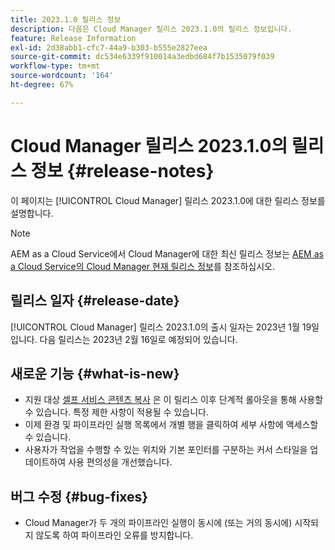 ```yaml
---
title: 2023.1.0 릴리스 정보
description: 다음은 Cloud Manager 릴리스 2023.1.0의 릴리스 정보입니다.
feature: Release Information
exl-id: 2d38abb1-cfc7-44a9-b303-b555e2827eea
source-git-commit: dc534e6339f910014a3edbd684f7b1535079f039
workflow-type: tm+mt
source-wordcount: '164'
ht-degree: 67%

---
```



# Cloud Manager 릴리스 2023.1.0의 릴리스 정보 {#release-notes}

이 페이지는 [!UICONTROL Cloud Manager] 릴리스 2023.1.0에 대한 릴리스 정보를 설명합니다.

>[!NOTE]
>
>AEM as a Cloud Service에서 Cloud Manager에 대한 최신 릴리스 정보는 [AEM as a Cloud Service의 Cloud Manager 현재 릴리스 정보](https://experienceleague.adobe.com/docs/experience-manager-cloud-service/content/implementing/using-cloud-manager/release-notes-cloud-manager/release-notes-cm-current.html)를 참조하십시오.

## 릴리스 일자 {#release-date}

[!UICONTROL Cloud Manager] 릴리스 2023.1.0의 출시 일자는 2023년 1월 19일입니다. 다음 릴리스는 2023년 2월 16일로 예정되어 있습니다.

## 새로운 기능 {#what-is-new}

* 지원 대상 [셀프 서비스 콘텐츠 복사](/help/using/content-copy.md) 은 이 릴리스 이후 단계적 롤아웃을 통해 사용할 수 있습니다. 특정 제한 사항이 적용될 수 있습니다.
* 이제 환경 및 파이프라인 실행 목록에서 개별 행을 클릭하여 세부 사항에 액세스할 수 있습니다.
* 사용자가 작업을 수행할 수 있는 위치와 기본 포인터를 구분하는 커서 스타일을 업데이트하여 사용 편의성을 개선했습니다.

## 버그 수정 {#bug-fixes}

* Cloud Manager가 두 개의 파이프라인 실행이 동시에 (또는 거의 동시에) 시작되지 않도록 하여 파이프라인 오류를 방지합니다.
